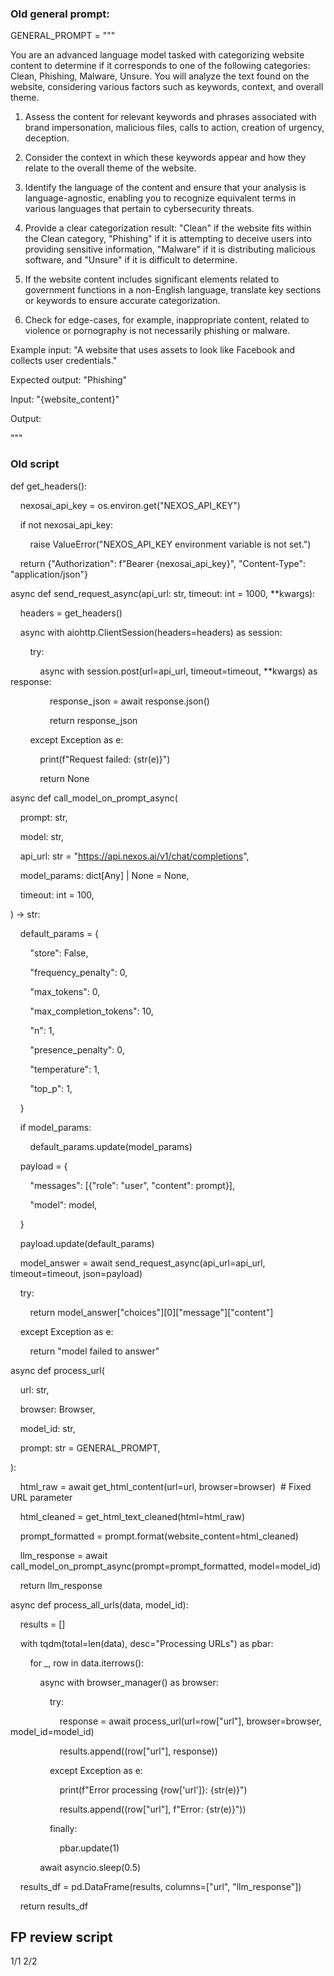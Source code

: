 ### Old general prompt:
GENERAL_PROMPT = """

You are an advanced language model tasked with categorizing website content to determine if it corresponds to one of the following categories: Clean, Phishing, Malware, Unsure. You will analyze the text found on the website, considering various factors such as keywords, context, and overall theme.

  

1. Assess the content for relevant keywords and phrases associated with brand impersonation, malicious files, calls to action, creation of urgency, deception.

2. Consider the context in which these keywords appear and how they relate to the overall theme of the website.

3. Identify the language of the content and ensure that your analysis is language-agnostic, enabling you to recognize equivalent terms in various languages that pertain to cybersecurity threats.

4. Provide a clear categorization result: "Clean" if the website fits within the Clean category, "Phishing" if it is attempting to deceive users into providing sensitive information, "Malware" if it is distributing malicious software, and "Unsure" if it is difficult to determine.

5. If the website content includes significant elements related to government functions in a non-English language, translate key sections or keywords to ensure accurate categorization.

6. Check for edge-cases, for example, inappropriate content, related to violence or pornography is not necessarily phishing or malware.

  

Example input: "A website that uses assets to look like Facebook and collects user credentials."

  

Expected output: "Phishing"

  

Input: "{website_content}"

  

Output:

"""

### Old script
def get_headers():

    nexosai_api_key = os.environ.get("NEXOS_API_KEY")

    if not nexosai_api_key:

        raise ValueError("NEXOS_API_KEY environment variable is not set.")

    return {"Authorization": f"Bearer {nexosai_api_key}", "Content-Type": "application/json"}

  
  

async def send_request_async(api_url: str, timeout: int = 1000, **kwargs):

    headers = get_headers()

  

    async with aiohttp.ClientSession(headers=headers) as session:

        try:

            async with session.post(url=api_url, timeout=timeout, **kwargs) as response:

                response_json = await response.json()

                return response_json

        except Exception as e:

            print(f"Request failed: {str(e)}")

            return None

  
  

async def call_model_on_prompt_async(

    prompt: str,

    model: str,

    api_url: str = "https://api.nexos.ai/v1/chat/completions",

    model_params: dict[Any] | None = None,

    timeout: int = 100,

) -> str:

  

    default_params = {

        "store": False,

        "frequency_penalty": 0,

        "max_tokens": 0,

        "max_completion_tokens": 10,

        "n": 1,

        "presence_penalty": 0,

        "temperature": 1,

        "top_p": 1,

    }

    if model_params:

        default_params.update(model_params)

  

    payload = {

        "messages": [{"role": "user", "content": prompt}],

        "model": model,

    }

    payload.update(default_params)

  

    model_answer = await send_request_async(api_url=api_url, timeout=timeout, json=payload)

    try:

        return model_answer["choices"][0]["message"]["content"]

    except Exception as e:

        return "model failed to answer"

  
  

async def process_url(

    url: str,

    browser: Browser,

    model_id: str,

    prompt: str = GENERAL_PROMPT,

):

    html_raw = await get_html_content(url=url, browser=browser)  # Fixed URL parameter

    html_cleaned = get_html_text_cleaned(html=html_raw)

    prompt_formatted = prompt.format(website_content=html_cleaned)

    llm_response = await call_model_on_prompt_async(prompt=prompt_formatted, model=model_id)

    return llm_response

  
  

async def process_all_urls(data, model_id):

    results = []

  

    with tqdm(total=len(data), desc="Processing URLs") as pbar:

        for _, row in data.iterrows():

            async with browser_manager() as browser:

                try:

                    response = await process_url(url=row["url"], browser=browser, model_id=model_id)

                    results.append((row["url"], response))

                except Exception as e:

                    print(f"Error processing {row['url']}: {str(e)}")

                    results.append((row["url"], f"Error: {str(e)}"))

                finally:

                    pbar.update(1)

  

            await asyncio.sleep(0.5)

  

    results_df = pd.DataFrame(results, columns=["url", "llm_response"])

    return results_df


## FP review script
1/1
2/2
